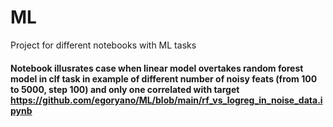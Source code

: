 # ML
Project for different notebooks with ML tasks

#### Notebook illusrates case when linear model overtakes random forest model in clf task in example of different number of noisy feats (from 100 to 5000, step 100) and only one correlated with target https://github.com/egoryano/ML/blob/main/rf_vs_logreg_in_noise_data.ipynb
